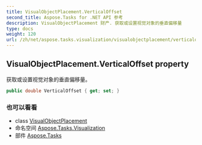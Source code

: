 ```yaml
---
title: VisualObjectPlacement.VerticalOffset
second_title: Aspose.Tasks for .NET API 参考
description: VisualObjectPlacement 财产. 获取或设置视觉对象的垂直偏移量
type: docs
weight: 120
url: /zh/net/aspose.tasks.visualization/visualobjectplacement/verticaloffset/
---
```

## VisualObjectPlacement.VerticalOffset property

获取或设置视觉对象的垂直偏移量。

```csharp
public double VerticalOffset { get; set; }
```

### 也可以看看

* class [VisualObjectPlacement](../)
* 命名空间 [Aspose.Tasks.Visualization](../../visualobjectplacement/)
* 部件 [Aspose.Tasks](../../../)


